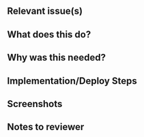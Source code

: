 ## Relevant issue(s)

## What does this do?

## Why was this needed?

## Implementation/Deploy Steps

## Screenshots

## Notes to reviewer
